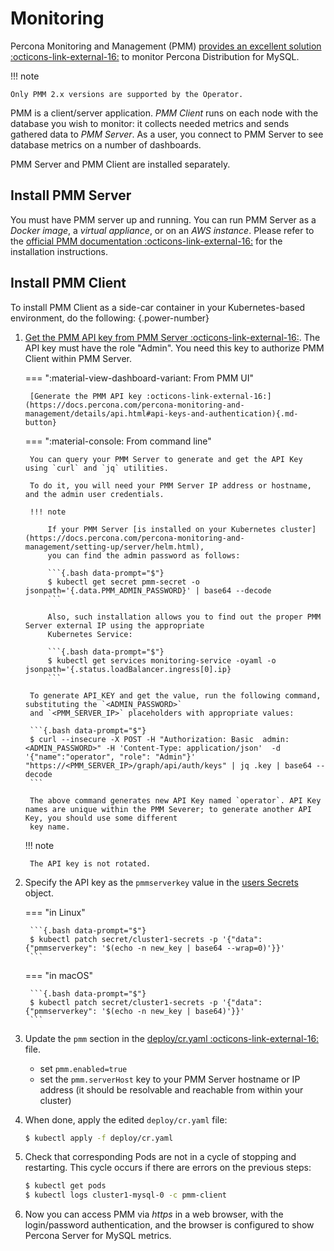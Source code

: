 # Monitoring

Percona Monitoring and Management (PMM) [provides an excellent
solution :octicons-link-external-16:](https://www.percona.com/doc/percona-xtradb-cluster/LATEST/manual/monitoring.html#using-pmm)
to monitor Percona Distribution for MySQL.

!!! note

    Only PMM 2.x versions are supported by the Operator.

PMM is a client/server application. *PMM Client* runs on each node with the
database you wish to monitor: it collects needed metrics and sends gathered data
to *PMM Server*. As a user, you connect to PMM Server to see database metrics on
a number of dashboards.

PMM Server and PMM Client are installed separately.

## Install PMM Server

You must have PMM server up and running. You can run PMM Server as a *Docker image*, a *virtual appliance*, or on an *AWS instance*.
Please refer to the [official PMM documentation :octicons-link-external-16:](https://www.percona.com/doc/percona-monitoring-and-management/2.x/setting-up/server/index.html)
for the installation instructions.

## Install PMM Client

To install PMM Client as a side-car container in your Kubernetes-based environment, do the following:
{.power-number}

1. [Get the PMM API key from PMM Server :octicons-link-external-16:](https://docs.percona.com/percona-monitoring-and-management/details/api.html#api-keys-and-authentication). The API key must have the role "Admin". You need this key to authorize PMM Client within PMM Server. 

    === ":material-view-dashboard-variant: From PMM UI" 

        [Generate the PMM API key :octicons-link-external-16:](https://docs.percona.com/percona-monitoring-and-management/details/api.html#api-keys-and-authentication){.md-button} 

    === ":material-console: From command line"

        You can query your PMM Server to generate and get the API Key using `curl` and `jq` utilities. 

        To do it, you will need your PMM Server IP address or hostname, and the admin user credentials.

        !!! note

            If your PMM Server [is installed on your Kubernetes cluster](https://docs.percona.com/percona-monitoring-and-management/setting-up/server/helm.html),
            you can find the admin password as follows:

            ```{.bash data-prompt="$"}
            $ kubectl get secret pmm-secret -o jsonpath='{.data.PMM_ADMIN_PASSWORD}' | base64 --decode
            ```

            Also, such installation allows you to find out the proper PMM Server external IP using the appropriate
            Kubernetes Service:
   
            ```{.bash data-prompt="$"}
            $ kubectl get services monitoring-service -oyaml -o jsonpath='{.status.loadBalancer.ingress[0].ip}
            ```

        To generate API_KEY and get the value, run the following command, substituting the `<ADMIN_PASSWORD>`
        and `<PMM_SERVER_IP>` placeholders with appropriate values:

        ```{.bash data-prompt="$"}
        $ curl --insecure -X POST -H "Authorization: Basic  admin:<ADMIN_PASSWORD>" -H 'Content-Type: application/json'  -d '{"name":"operator", "role": "Admin"}' "https://<PMM_SERVER_IP>/graph/api/auth/keys" | jq .key | base64 --decode
        ```

        The above command generates new API Key named `operator`. API Key names are unique within the PMM Severer; to generate another API Key, you should use some different
        key name.

    !!! note

        The API key is not rotated. 

3. Specify the API key as the `pmmserverkey` value in the [users Secrets](users.md/#system-users) object.

    === "in Linux"

        ```{.bash data-prompt="$"}
        $ kubectl patch secret/cluster1-secrets -p '{"data":{"pmmserverkey": '$(echo -n new_key | base64 --wrap=0)'}}'
        ```

    === "in macOS"

        ```{.bash data-prompt="$"}
        $ kubectl patch secret/cluster1-secrets -p '{"data":{"pmmserverkey": '$(echo -n new_key | base64)'}}'
        ```

4. Update the `pmm`
    section in the
    [deploy/cr.yaml :octicons-link-external-16:](https://github.com/percona/percona-server-mysql-operator/blob/main/deploy/cr.yaml)
    file.

    * set `pmm.enabled=true`
    * set the `pmm.serverHost` key to your PMM Server hostname or IP address
        (it should be resolvable and reachable from within your cluster)
    
5. When done, apply the edited `deploy/cr.yaml` file:

    ```{.bash data-prompt="$"}
    $ kubectl apply -f deploy/cr.yaml
    ```

6. Check that corresponding Pods are not in a cycle of stopping and restarting.
    This cycle occurs if there are errors on the previous steps:

    ```{.bash data-prompt="$"}
    $ kubectl get pods
    $ kubectl logs cluster1-mysql-0 -c pmm-client
    ```

7. Now you can access PMM via *https* in a web browser, with the
    login/password authentication, and the browser is configured to show
    Percona Server for MySQL metrics.
